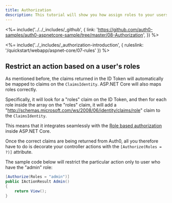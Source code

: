 ```yaml
---
title: Authorization
description: This tutorial will show you how assign roles to your users, and use those claims to authorize or deny a user to access certain routes in the app.
---
```


<%= include('../../_includes/_github', {
  link: 'https://github.com/auth0-samples/auth0-aspnetcore-sample/tree/master/08-Authorization',
}) %>

<%= include('../_includes/_authorization-introduction', { ruleslink: '/quickstart/webapp/aspnet-core/07-rules' }) %>

## Restrict an action based on a user's roles

As mentioned before, the claims returned in the ID Token will automatically be mapped to claims on the `ClaimsIdentity`. ASP.NET Core will also maps roles correctly. 

Specifically, it will look for a "roles" claim on the ID Token, and then for each role inside the array on the "roles" claim, it will add a "http://schemas.microsoft.com/ws/2008/06/identity/claims/role" claim to the `ClaimsIdentity`.

This means that it integrates seamlessly with the [Role based authorization](https://docs.asp.net/en/latest/security/authorization/roles.html) inside ASP.NET Core.

Once the correct claims are being returned from Auth0, all you therefore have to do is decorate your controller actions with the `[Authorize(Roles = ?)]` attribute.

The sample code below will restrict the particular action only to user who have the "admin" role:

```csharp
[Authorize(Roles = "admin")]
public IActionResult Admin()
{
    return View();
}
```

